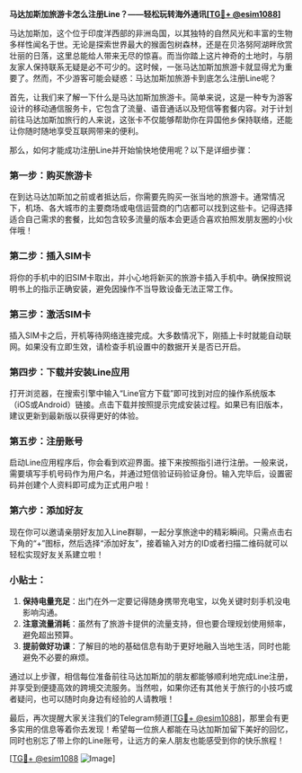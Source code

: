 **马达加斯加旅游卡怎么注册Line？——轻松玩转海外通讯[[TG💪+ @esim1088](https://t.me/s/esim1088)]**

马达加斯加，这个位于印度洋西部的非洲岛国，以其独特的自然风光和丰富的生物多样性闻名于世。无论是探索世界最大的猴面包树森林，还是在贝洛努阿湖畔欣赏壮丽的日落，这里总能给人带来无尽的惊喜。而当你踏上这片神奇的土地时，与朋友家人保持联系无疑是必不可少的。这时候，一张马达加斯加旅游卡就显得尤为重要了。然而，不少游客可能会疑惑：马达加斯加旅游卡到底怎么注册Line呢？

首先，让我们来了解一下什么是马达加斯加旅游卡。简单来说，这是一种专为游客设计的移动通信服务卡，它包含了流量、语音通话以及短信等套餐内容。对于计划前往马达加斯加旅行的人来说，这张卡不仅能够帮助你在异国他乡保持联络，还能让你随时随地享受互联网带来的便利。

那么，如何才能成功注册Line并开始愉快地使用呢？以下是详细步骤：

### 第一步：购买旅游卡

在到达马达加斯加之前或者抵达后，你需要先购买一张当地的旅游卡。通常情况下，机场、各大城市的主要商场或电信运营商的门店都可以找到这些卡。记得选择适合自己需求的套餐，比如包含较多流量的版本会更适合喜欢拍照发朋友圈的小伙伴哦！

### 第二步：插入SIM卡

将你的手机中的旧SIM卡取出，并小心地将新买的旅游卡插入手机中。确保按照说明书上的指示正确安装，避免因操作不当导致设备无法正常工作。

### 第三步：激活SIM卡

插入SIM卡之后，开机等待网络连接完成。大多数情况下，刚插上卡时就能自动联网。如果没有立即生效，请检查手机设置中的数据开关是否已开启。

### 第四步：下载并安装Line应用

打开浏览器，在搜索引擎中输入“Line官方下载”即可找到对应的操作系统版本（iOS或Android）链接。点击下载并按照提示完成安装过程。如果已有旧版本，建议更新到最新版以获得更好的体验。

### 第五步：注册账号

启动Line应用程序后，你会看到欢迎界面。接下来按照指引进行注册。一般来说，需要填写手机号码作为用户名，并通过短信验证码验证身份。输入完毕后，设置密码并创建个人资料即可成为正式用户啦！

### 第六步：添加好友

现在你可以邀请亲朋好友加入Line群聊，一起分享旅途中的精彩瞬间。只需点击右下角的“+”图标，然后选择“添加好友”，接着输入对方的ID或者扫描二维码就可以轻松实现好友关系建立啦！

### 小贴士：

1. **保持电量充足**：出门在外一定要记得随身携带充电宝，以免关键时刻手机没电影响沟通。
2. **注意流量消耗**：虽然有了旅游卡提供的流量支持，但也要合理规划使用频率，避免超出预算。
3. **提前做好功课**：了解目的地的基础信息有助于更好地融入当地生活，同时也能避免不必要的麻烦。

通过以上步骤，相信每位准备前往马达加斯加的朋友都能够顺利地完成Line注册，并享受到便捷高效的跨境交流服务。当然啦，如果你还有其他关于旅行的小技巧或者疑问，也可以随时向身边有经验的人请教哦！

最后，再次提醒大家关注我们的Telegram频道[[TG💪+ @esim1088](https://t.me/s/esim1088)]，那里会有更多实用的信息等着你去发现！希望每一位旅人都能在马达加斯加留下美好的回忆，同时也别忘了带上你的Line账号，让远方的亲人朋友也能感受到你的快乐旅程！

[[TG💪+ @esim1088](https://t.me/s/esim1088) ![Image](https://i.postimg.cc/4NQfJmqS/Snipaste-2025-05-13-00-14-12.png)]